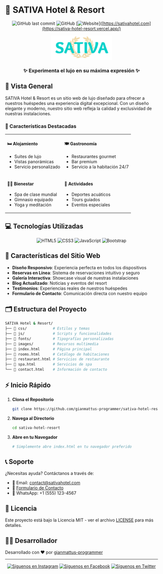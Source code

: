 # 🌴 SATIVA Hotel & Resort

<div align="center">

![GitHub last commit](https://img.shields.io/github/last-commit/gianmattus-programmer/sativa-hotel-resort)
![GitHub](https://img.shields.io/github/license/gianmattus-programmer/sativa-hotel-resort)
[![Website](https://img.shields.io/website?url=https%3A%2F%2Fsativahotel.com&up_message=online&down_message=offline&label=website)]([https://sativahotel.com](https://sativa-hotel-resort.vercel.app/)

<img src="images/logo.png" alt="SATIVA Hotel & Resort Logo" width="200"/>

### ✨ Experimenta el lujo en su máxima expresión ✨

</div>

## 📌 Vista General

SATIVA Hotel & Resort es un sitio web de lujo diseñado para ofrecer a nuestros huéspedes una experiencia digital excepcional. Con un diseño elegante y moderno, nuestro sitio web refleja la calidad y exclusividad de nuestras instalaciones.

### 🌟 Características Destacadas

<table>
  <tr>
    <td>
      <h4>🛏️ Alojamiento</h4>
      <ul>
        <li>Suites de lujo</li>
        <li>Vistas panorámicas</li>
        <li>Servicio personalizado</li>
      </ul>
    </td>
    <td>
      <h4>🍽️ Gastronomía</h4>
      <ul>
        <li>Restaurantes gourmet</li>
        <li>Bar premium</li>
        <li>Servicio a la habitación 24/7</li>
      </ul>
    </td>
  </tr>
  <tr>
    <td>
      <h4>💆‍♀️ Bienestar</h4>
      <ul>
        <li>Spa de clase mundial</li>
        <li>Gimnasio equipado</li>
        <li>Yoga y meditación</li>
      </ul>
    </td>
    <td>
      <h4>🎯 Actividades</h4>
      <ul>
        <li>Deportes acuáticos</li>
        <li>Tours guiados</li>
        <li>Eventos especiales</li>
      </ul>
    </td>
  </tr>
</table>

## 💻 Tecnologías Utilizadas

<div align="center">

![HTML5](https://img.shields.io/badge/HTML5-E34F26?style=for-the-badge&logo=html5&logoColor=white)
![CSS3](https://img.shields.io/badge/CSS3-1572B6?style=for-the-badge&logo=css3&logoColor=white)
![JavaScript](https://img.shields.io/badge/JavaScript-F7DF1E?style=for-the-badge&logo=javascript&logoColor=black)
![Bootstrap](https://img.shields.io/badge/Bootstrap-563D7C?style=for-the-badge&logo=bootstrap&logoColor=white)

</div>

## 📱 Características del Sitio Web

- **Diseño Responsivo**: Experiencia perfecta en todos los dispositivos
- **Reservas en Línea**: Sistema de reservaciones intuitivo y seguro
- **Galería Interactiva**: Showcase visual de nuestras instalaciones
- **Blog Actualizado**: Noticias y eventos del resort
- **Testimonios**: Experiencias reales de nuestros huéspedes
- **Formulario de Contacto**: Comunicación directa con nuestro equipo

## 🗂️ Estructura del Proyecto

```bash
SATIVA Hotel & Resort/
├── 📁 css/            # Estilos y temas
├── 📁 js/             # Scripts y funcionalidades
├── 📁 fonts/          # Tipografías personalizadas
├── 📁 images/         # Recursos multimedia
├── 📄 index.html      # Página principal
├── 📄 rooms.html      # Catálogo de habitaciones
├── 📄 restaurant.html # Servicios de restaurante
├── 📄 spa.html        # Servicios de spa
└── 📄 contact.html    # Información de contacto
```

## ⚡ Inicio Rápido

1. **Clona el Repositorio**
   ```bash
   git clone https://github.com/gianmattus-programmer/sativa-hotel-resort.git
   ```

2. **Navega al Directorio**
   ```bash
   cd sativa-hotel-resort
   ```

3. **Abre en tu Navegador**
   ```bash
   # Simplemente abre index.html en tu navegador preferido
   ```

## 📞 Soporte

¿Necesitas ayuda? Contáctanos a través de:

- 📧 Email: [contact@sativahotel.com](mailto:contact@sativahotel.com)
- 💬 [Formulario de Contacto](https://sativahotel.com/contact)
- 📱 WhatsApp: +1 (555) 123-4567

## 📜 Licencia

Este proyecto está bajo la Licencia MIT - ver el archivo [LICENSE](LICENSE) para más detalles.

## 👨‍💻 Desarrollador

Desarrollado con ❤️ por [gianmattus-programmer](https://github.com/gianmattus-programmer)

---

<div align="center">

[![Síguenos en Instagram](https://img.shields.io/badge/Instagram-%23E4405F.svg?&style=for-the-badge&logo=instagram&logoColor=white)](https://instagram.com/sativahotel)
[![Síguenos en Facebook](https://img.shields.io/badge/Facebook-%231877F2.svg?&style=for-the-badge&logo=facebook&logoColor=white)](https://facebook.com/sativahotel)
[![Síguenos en Twitter](https://img.shields.io/badge/Twitter-%231DA1F2.svg?&style=for-the-badge&logo=twitter&logoColor=white)](https://twitter.com/sativahotel)

</div>
